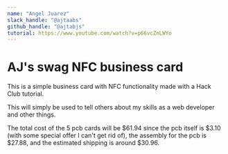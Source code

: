 ```yaml
---
name: "Angel Juarez"
slack_handle: "@ajtaabs"
github_handle: "@ajtabjs"
tutorial: https://www.youtube.com/watch?v=p66vcZnLWYo
---
```


# AJ's swag NFC business card

This is a simple business card with NFC functionality made with a Hack Club tutorial.

This will simply be used to tell others about my skills as a web developer and other things.
<!-- Describe your board in 2-3 sentences. What are you making? What will it do? -->

<!-- How much is it going to cost? -->
The total cost of the 5 pcb cards will be $61.94 since the pcb itself is $3.10 (with some special offer I can't get rid of), the assembly for the pcb is $27.88, and the estimated shipping is around $30.96.

<!-- Tell us a little bit about your design process. What were some challenges? What helped? ***Totally optional*** -->